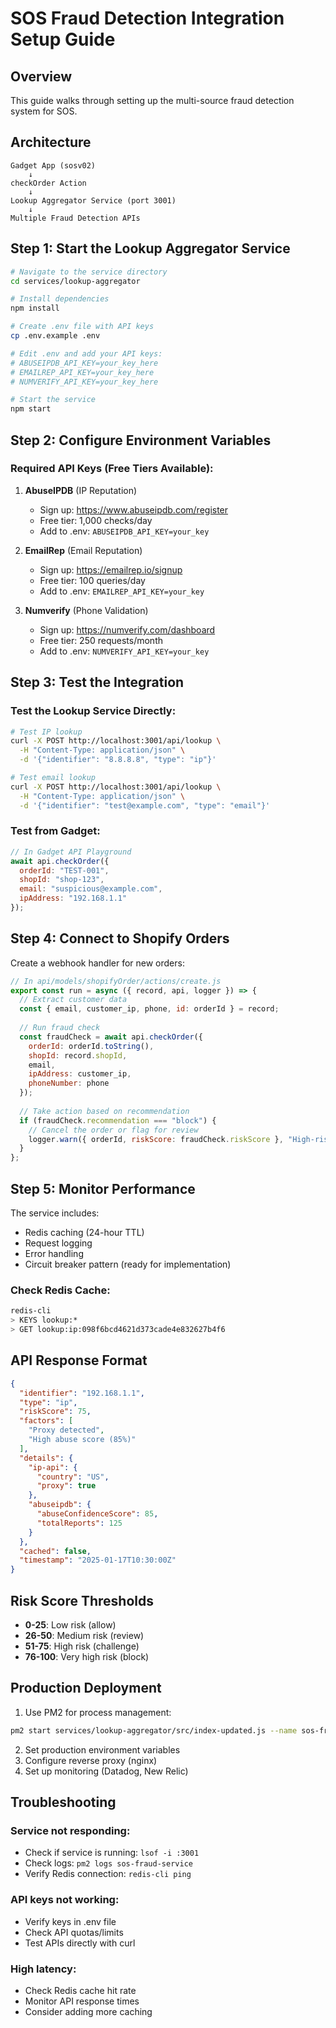 # SOS Fraud Detection Integration Setup Guide

## Overview
This guide walks through setting up the multi-source fraud detection system for SOS.

## Architecture
```
Gadget App (sosv02)
    ↓
checkOrder Action
    ↓
Lookup Aggregator Service (port 3001)
    ↓
Multiple Fraud Detection APIs
```

## Step 1: Start the Lookup Aggregator Service

```bash
# Navigate to the service directory
cd services/lookup-aggregator

# Install dependencies
npm install

# Create .env file with API keys
cp .env.example .env

# Edit .env and add your API keys:
# ABUSEIPDB_API_KEY=your_key_here
# EMAILREP_API_KEY=your_key_here
# NUMVERIFY_API_KEY=your_key_here

# Start the service
npm start
```

## Step 2: Configure Environment Variables

### Required API Keys (Free Tiers Available):

1. **AbuseIPDB** (IP Reputation)
   - Sign up: https://www.abuseipdb.com/register
   - Free tier: 1,000 checks/day
   - Add to .env: `ABUSEIPDB_API_KEY=your_key`

2. **EmailRep** (Email Reputation)
   - Sign up: https://emailrep.io/signup
   - Free tier: 100 queries/day
   - Add to .env: `EMAILREP_API_KEY=your_key`

3. **Numverify** (Phone Validation)
   - Sign up: https://numverify.com/dashboard
   - Free tier: 250 requests/month
   - Add to .env: `NUMVERIFY_API_KEY=your_key`

## Step 3: Test the Integration

### Test the Lookup Service Directly:
```bash
# Test IP lookup
curl -X POST http://localhost:3001/api/lookup \
  -H "Content-Type: application/json" \
  -d '{"identifier": "8.8.8.8", "type": "ip"}'

# Test email lookup
curl -X POST http://localhost:3001/api/lookup \
  -H "Content-Type: application/json" \
  -d '{"identifier": "test@example.com", "type": "email"}'
```

### Test from Gadget:
```javascript
// In Gadget API Playground
await api.checkOrder({
  orderId: "TEST-001",
  shopId: "shop-123",
  email: "suspicious@example.com",
  ipAddress: "192.168.1.1"
});
```

## Step 4: Connect to Shopify Orders

Create a webhook handler for new orders:

```javascript
// In api/models/shopifyOrder/actions/create.js
export const run = async ({ record, api, logger }) => {
  // Extract customer data
  const { email, customer_ip, phone, id: orderId } = record;
  
  // Run fraud check
  const fraudCheck = await api.checkOrder({
    orderId: orderId.toString(),
    shopId: record.shopId,
    email,
    ipAddress: customer_ip,
    phoneNumber: phone
  });
  
  // Take action based on recommendation
  if (fraudCheck.recommendation === "block") {
    // Cancel the order or flag for review
    logger.warn({ orderId, riskScore: fraudCheck.riskScore }, "High-risk order detected");
  }
};
```

## Step 5: Monitor Performance

The service includes:
- Redis caching (24-hour TTL)
- Request logging
- Error handling
- Circuit breaker pattern (ready for implementation)

### Check Redis Cache:
```bash
redis-cli
> KEYS lookup:*
> GET lookup:ip:098f6bcd4621d373cade4e832627b4f6
```

## API Response Format

```json
{
  "identifier": "192.168.1.1",
  "type": "ip",
  "riskScore": 75,
  "factors": [
    "Proxy detected",
    "High abuse score (85%)"
  ],
  "details": {
    "ip-api": {
      "country": "US",
      "proxy": true
    },
    "abuseipdb": {
      "abuseConfidenceScore": 85,
      "totalReports": 125
    }
  },
  "cached": false,
  "timestamp": "2025-01-17T10:30:00Z"
}
```

## Risk Score Thresholds

- **0-25**: Low risk (allow)
- **26-50**: Medium risk (review)
- **51-75**: High risk (challenge)
- **76-100**: Very high risk (block)

## Production Deployment

1. Use PM2 for process management:
```bash
pm2 start services/lookup-aggregator/src/index-updated.js --name sos-fraud-service
```

2. Set production environment variables
3. Configure reverse proxy (nginx)
4. Set up monitoring (Datadog, New Relic)

## Troubleshooting

### Service not responding:
- Check if service is running: `lsof -i :3001`
- Check logs: `pm2 logs sos-fraud-service`
- Verify Redis connection: `redis-cli ping`

### API keys not working:
- Verify keys in .env file
- Check API quotas/limits
- Test APIs directly with curl

### High latency:
- Check Redis cache hit rate
- Monitor API response times
- Consider adding more caching